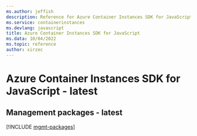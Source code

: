 ```yaml
---
ms.author: jeffish
description: Reference for Azure Container Instances SDK for JavaScript
ms.service: containerinstances
ms.devlang: javascript
title: Azure Container Instances SDK for JavaScript
ms.data: 10/04/2022
ms.topic: reference
author: xirzec
---
```

# Azure Container Instances SDK for JavaScript - latest

## Management packages - latest
[!INCLUDE [mgmt-packages](container-instances-mgmt-index.md)]